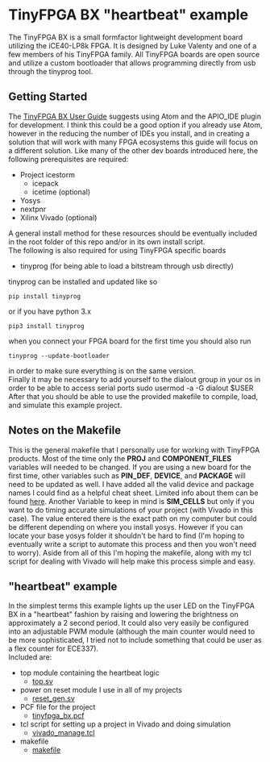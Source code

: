 # TinyFPGA BX "heartbeat" example

The TinyFPGA BX is a small formfactor lightweight development board utilizing the iCE40-LP8k FPGA. It is designed by Luke Valenty and one of a few members of his TinyFPGA family. All TinyFPGA boards are open source and utilize a custom bootloader that allows programming directly from usb through the tinyprog tool. 

## Getting Started
The [TinyFPGA BX User Guide](https://tinyfpga.com/bx/guide.html) suggests using Atom and the APIO_IDE plugin for development. I think this could be a good option if you already use Atom, however in the reducing the number of IDEs you install, and in creating a solution that will work with many FPGA ecosystems this guide will focus on a different solution. Like many of the other dev boards introduced here, the following prerequisites are required:
- Project icestorm
    - icepack
    - icetime (optional)
- Yosys
- nextpnr
- Xilinx Vivado (optional)

A general install method for these resources should be eventually included in the root folder of this repo and/or in its own install script.  
The following is also required for using TinyFPGA specific boards
- tinyprog (for being able to load a bitstream through usb directly)  

tinyprog can be installed and updated like so  
```
pip install tinyprog
```
or if you have python 3.x  
```
pip3 install tinyprog
```
when you connect your FPGA board for the first time you should also run  
```
tinyprog --update-bootloader
```
in order to make sure everything is on the same version.  
Finally it may be necessary to add yourself to the dialout group in your os in order to be able to access serial ports
    sudo usermod -a -G dialout $USER
After that you should be able to use the provided makefile to compile, load, and simulate this example project.

## Notes on the Makefile
This is the general makefile that I personally use for working with TinyFPGA products. Most of the time only the **PROJ** and **COMPONENT_FILES** variables will needed to be changed. If you are using a new board for the first time, other variables such as **PIN_DEF**, **DEVICE**, and **PACKAGE** will need to be updated as well. I have added all the valid device and package names I could find as a helpful cheat sheet. Limited info about them can be found [here](http://www.clifford.at/icestorm/). Another Variable to keep in mind is **SIM_CELLS** but only if you want to do timing accurate simulations of your project (with Vivado in this case). The value entered there is the exact path on my computer but could be different depending on where you install yosys. However if you can locate your base yosys folder it shouldn't be hard to find (I'm hoping to eventually write a script to automate this process and then you won't need to worry). Aside from all of this I'm hoping the makefile, along with my tcl script for dealing with Vivado will help make this process simple and easy.

## "heartbeat" example
In the simplest terms this example lights up the user LED on the TinyFPGA BX in a "heartbeat" fashion by raising and lowering the brightness on approximately a 2 second period. It could also very easily be configured into an adjustable PWM module (although the main counter would need to be more sophisticated, I tried not to include something that could be user as a flex counter for ECE337).  
Included are: 
- top module containing the heartbeat logic 
    - [top.sv](https://github.com/zaellis/continue_with_sv/blob/main/examples/tinyfpga_bx_heartbeat/top.sv)
- power on reset module I use in all of my projects
    - [reset_gen.sv](https://github.com/zaellis/continue_with_sv/blob/main/examples/tinyfpga_bx_heartbeat/reset_gen.sv)
-  PCF file for the project
    - [tinyfpga_bx.pcf](https://github.com/zaellis/continue_with_sv/blob/main/examples/tinyfpga_bx_heartbeat/tinyfpga_bx.pcf)
- tcl script for setting up a project in Vivado and doing simulation
    - [vivado_manage.tcl](https://github.com/zaellis/continue_with_sv/blob/main/examples/tinyfpga_bx_heartbeat/vivado_manage.tcl)
- makefile
    - [makefile](https://github.com/zaellis/continue_with_sv/blob/main/examples/tinyfpga_bx_heartbeat/makefile)